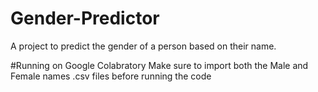 # Gender-Predictor
A project to predict the gender of a person based on their name.

#Running on Google Colabratory
Make sure to import both the Male and Female names .csv files before running the code

